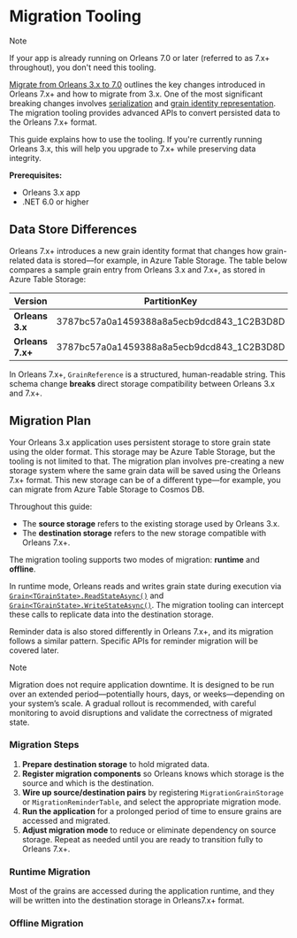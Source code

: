 # Migration Tooling

> [!NOTE]
> If your app is already running on Orleans 7.0 or later (referred to as 7.x+ throughout), you don't need this tooling.

[Migrate from Orleans 3.x to 7.0](./guide.md) outlines the key changes introduced in Orleans 7.x+ and how to migrate from 3.x. One of the most significant breaking changes involves [serialization](./guide.md#serialization) and [grain identity representation](./guide.md#grain-identities). The migration tooling provides advanced APIs to convert persisted data to the Orleans 7.x+ format.

This guide explains how to use the tooling. If you're currently running Orleans 3.x, this will help you upgrade to 7.x+ while preserving data integrity.

**Prerequisites:**
- Orleans 3.x app
- .NET 6.0 or higher

## Data Store Differences

Orleans 7.x+ introduces a new grain identity format that changes how grain-related data is stored—for example, in Azure Table Storage. The table below compares a sample grain entry from Orleans 3.x and 7.x+, as stored in Azure Table Storage:

| Version        | PartitionKey                                 | GrainReference                                                              |
|----------------|-----------------------------------------------|------------------------------------------------------------------------------|
| **Orleans 3.x** | 3787bc57a0a1459388a8a5ecb9dcd843_1C2B3D8D     | GrainReference=0000000000000000000000000000012f03fffffffcd9142b             |
| **Orleans 7.x+**| 3787bc57a0a1459388a8a5ecb9dcd843_1C2B3D8D     | simplepersistent_12F                                                        |

In Orleans 7.x+, `GrainReference` is a structured, human-readable string. This schema change **breaks** direct storage compatibility between Orleans 3.x and 7.x+.

## Migration Plan

Your Orleans 3.x application uses persistent storage to store grain state using the older format. This storage may be Azure Table Storage, but the tooling is not limited to that. The migration plan involves pre-creating a new storage system where the same grain data will be saved using the Orleans 7.x+ format. This new storage can be of a different type—for example, you can migrate from Azure Table Storage to Cosmos DB.

Throughout this guide:
- The **source storage** refers to the existing storage used by Orleans 3.x.
- The **destination storage** refers to the new storage compatible with Orleans 7.x+.

The migration tooling supports two modes of migration: **runtime** and **offline**.

In runtime mode, Orleans reads and writes grain state during execution via [`Grain<TGrainState>.ReadStateAsync()`](https://learn.microsoft.com/dotnet/api/orleans.grain-1.readstateasync) and [`Grain<TGrainState>.WriteStateAsync()`](https://learn.microsoft.com/dotnet/api/orleans.grain-1.writestateasync). The migration tooling can intercept these calls to replicate data into the destination storage.

Reminder data is also stored differently in Orleans 7.x+, and its migration follows a similar pattern. Specific APIs for reminder migration will be covered later.

> [!NOTE]
> Migration does not require application downtime. It is designed to be run over an extended period—potentially hours, days, or weeks—depending on your system’s scale. A gradual rollout is recommended, with careful monitoring to avoid disruptions and validate the correctness of migrated state.

### Migration Steps

1. **Prepare destination storage** to hold migrated data.
2. **Register migration components** so Orleans knows which storage is the source and which is the destination.
3. **Wire up source/destination pairs** by registering `MigrationGrainStorage` or `MigrationReminderTable`, and select the appropriate migration mode.
4. **Run the application** for a prolonged period of time to ensure grains are accessed and migrated.
5. **Adjust migration mode** to reduce or eliminate dependency on source storage. Repeat as needed until you are ready to transition fully to Orleans 7.x+.

### Runtime Migration

Most of the grains are accessed during the application runtime, and they will be written into the destination storage in Orleans7.x+ format. 

### Offline Migration

